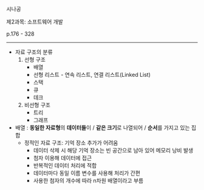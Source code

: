 시나공

제2과목: 소프트웨어 개발

p.176 - 328

-----

- 자료 구조의 분류
  1. 선형 구조
     - 배열
     - 선형 리스트 - 연속 리스트, 연결 리스트(Linked List)
     - 스택
     - 큐
     - 데크
  2. 비선형 구조
     - 트리
     - 그래프
- 배열 : **동일한 자료형**의 **데이터들**이 / **같은 크기**로 나열되어 / **순서**를 가지고 있는 집합
  - 정적인 자료 구조: 기억 장소 추가가 어려움
    - 데이터 삭제 시 해당 기억 장소는 빈 공간으로 남아 있어 메모리 낭비 발생
    - 첨자 이용해 데이터에 접근
    - 반복적인 데이터 처리에 적합
    - 데이터마다 동일 이름 변수를 사용해 처리가 간편
    - 사용한 첨자의 개수에 따라 n차원 배열이라고 부름